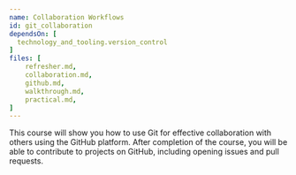 ```yaml
---
name: Collaboration Workflows
id: git_collaboration
dependsOn: [
  technology_and_tooling.version_control
]
files: [
    refresher.md,
    collaboration.md,
    github.md,
    walkthrough.md,
    practical.md,
]
---
```


This course will show you how to use Git for effective collaboration with
others using the GitHub platform. After completion of the course, you will
be able to contribute to projects on GitHub, including opening issues and
pull requests.